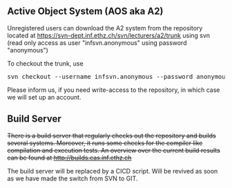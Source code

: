 ## Active Object System (AOS aka A2)

Unregistered users can download the A2 system from the repository located at https://svn-dept.inf.ethz.ch/svn/lecturers/a2/trunk using svn (read only access as user "infsvn.anonymous" using password "anonymous")

To checkout the trunk, use
<pre>
svn checkout --username infsvn.anonymous --password anonymous https://svn-dept.inf.ethz.ch/svn/lecturers/a2/trunk aos
</pre>


Please inform us, if you need write-access to the repository, in which case we will set up an account.

## Build Server


~~There is a build server that regularly checks out the repository and builds several systems. Moreover, it runs some checks for the compiler like compilation and execution tests. An overview over the current build results can be found at http://builds.cas.inf.ethz.ch~~

The build server will be replaced by a CICD script. Will be revived as soon as we have made the switch from SVN to GIT.
